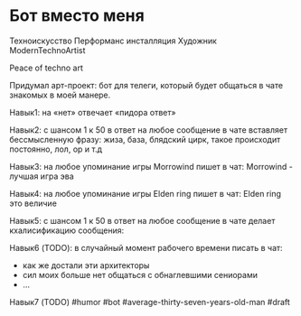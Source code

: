 # Бот вместо меня

Техноискусство
Перформанс инсталляция 
Художник 
ModernTechnoArtist

Peace of techno art 

Придумал арт-проект: бот для телеги, который будет общаться в чате знакомых в моей манере. 

Навык1: на «нет» отвечает «пидора ответ»

Навык2: с шансом 1 к 50 в ответ на любое сообщение в чате вставляет бессмысленную фразу: жиза, база, блядский цирк, такое  происходит постоянно, лол, ор и т.д

Навык3: на любое упоминание игры Morrowind пишет в чат: Morrowind - лучшая игра эва

Навык4: на любое упоминание игры Elden ring пишет в чат: Elden ring это величие

Навык5: с шансом 1 к 50 в ответ на любое сообщение в чате делает кхалисификацию сообщения: 

Навык6 (TODO): в случайный момент рабочего времени писать в чат:
- как же достали эти архитекторы 
- сил моих больше нет общаться с обнаглевшими сениорами 
- …

Навык7 (TODO)
#humor #bot #average-thirty-seven-years-old-man
#draft